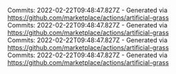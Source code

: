 Commits: 2022-02-22T09:48:47.827Z - Generated via https://github.com/marketplace/actions/artificial-grass
<br>
Commits: 2022-02-22T09:48:47.827Z - Generated via https://github.com/marketplace/actions/artificial-grass
<br>
Commits: 2022-02-22T09:48:47.827Z - Generated via https://github.com/marketplace/actions/artificial-grass
<br>
Commits: 2022-02-22T09:48:47.827Z - Generated via https://github.com/marketplace/actions/artificial-grass
<br>
